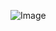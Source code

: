 ![Image](http://91.218.230.131:8111/app/rest/builds/buildType:MlEarsWorldOfWarships_Build/statusIcon)

